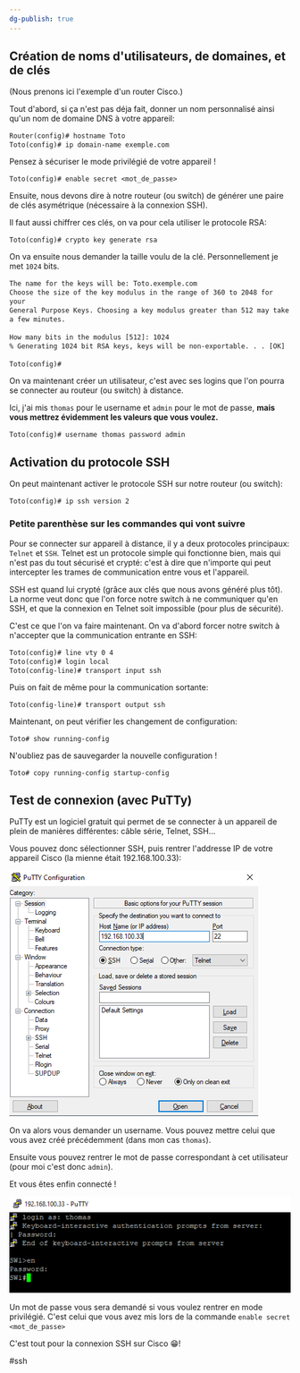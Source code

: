 ```yaml
---
dg-publish: true
---
```


## Création de noms d'utilisateurs, de domaines, et de clés ##

(Nous prenons ici l'exemple d'un router Cisco.)

Tout d'abord, si ça n'est pas déja fait, donner un nom personnalisé ainsi qu'un nom de domaine DNS à votre appareil:
```
Router(config)# hostname Toto
Toto(config)# ip domain-name exemple.com
```


Pensez à sécuriser le mode privilégié de votre appareil !
```
Toto(config)# enable secret <mot_de_passe>
```

Ensuite, nous devons dire à notre routeur (ou switch) de générer une paire de clés asymétrique (nécessaire à la connexion SSH).

Il faut aussi chiffrer ces clés, on va pour cela utiliser le protocole RSA:

```
Toto(config)# crypto key generate rsa
```

On va ensuite nous demander la taille voulu de la clé. Personnellement je met `1024` bits.

```
The name for the keys will be: Toto.exemple.com
Choose the size of the key modulus in the range of 360 to 2048 for your
General Purpose Keys. Choosing a key modulus greater than 512 may take a few minutes.

How many bits in the modulus [512]: 1024
% Generating 1024 bit RSA keys, keys will be non-exportable. . . [OK]

Toto(config)#
```

On va maintenant créer un utilisateur, c'est avec ses logins que l'on pourra se connecter au routeur (ou switch) à distance.

Ici, j'ai mis `thomas` pour le username et `admin` pour le mot de passe, **mais vous mettrez évidemment les valeurs que vous voulez.**

```
Toto(config)# username thomas password admin
```

## Activation du protocole SSH ##

On peut maintenant activer le protocole SSH sur notre routeur (ou switch):

```
Toto(config)# ip ssh version 2
```

### Petite parenthèse sur les commandes qui vont suivre ###

Pour se connecter sur appareil à distance, il y a deux protocoles principaux: `Telnet` et `SSH`. Telnet est un protocole simple qui fonctionne bien, mais qui n'est pas du tout sécurisé et crypté: c'est à dire que n'importe qui peut intercepter les trames de communication entre vous et l'appareil.

SSH est quand lui crypté (grâce aux clés que nous avons généré plus tôt). La norme veut donc que l'on force notre switch à ne communiquer qu'en SSH, et que la connexion en Telnet soit impossible (pour plus de sécurité).

C'est ce que l'on va faire maintenant.
On va d'abord forcer notre switch à n'accepter que la communication entrante en SSH:

```
Toto(config)# line vty 0 4
Toto(config)# login local
Toto(config-line)# transport input ssh
```

Puis on fait de même pour la communication sortante:

```
Toto(config-line)# transport output ssh
```

Maintenant, on peut vérifier les changement de configuration:

```
Toto# show running-config
```

N'oubliez pas de sauvegarder la nouvelle configuration !

```
Toto# copy running-config startup-config
```

## Test de connexion (avec PuTTy) ##

PuTTy est un logiciel gratuit qui permet de se connecter à un appareil de plein de manières différentes: câble série, Telnet, SSH...

Vous pouvez donc sélectionner SSH, puis rentrer l'addresse IP de votre appareil Cisco (la mienne était 192.168.100.33):

![putty](/images/putty.PNG)

On va alors vous demander un username. Vous pouvez mettre celui que vous avez créé précédemment (dans mon cas `thomas`).

Ensuite vous pouvez rentrer le mot de passe correspondant à cet utilisateur (pour moi c'est donc `admin`).

Et vous êtes enfin connecté !

![ssh](/images/ssh.PNG)

Un mot de passe vous sera demandé si vous voulez rentrer en mode privilégié. C'est celui que vous avez mis lors de la commande `enable secret <mot_de_passe>`

C'est tout pour la connexion SSH sur Cisco 😁!

#ssh

